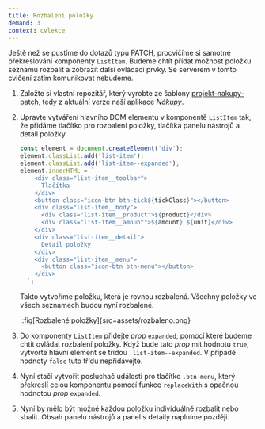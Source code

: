 ```yaml
---
title: Rozbalení položky
demand: 3
context: cvlekce
---
```


Ještě než se pustíme do dotazů typu PATCH, procvičíme si samotné překreslování komponenty `ListItem`. Budeme chtít přídat možnost položku seznamu rozbalit a zobrazit další ovládací prvky. Se serverem v tomto cvičení zatím komunikovat nebudeme.

1. Založte si vlastní repozitář, který vyrobte ze šablony [projekt-nakupy-patch](https://github.com/Czechitas-podklady-WEB/projekt-nakupy-patch), tedy z aktuální verze naší aplikace _Nákupy_.
1. Upravte vytváření hlavního DOM elementu v komponentě `ListItem` tak, že přidáme tlačítko pro rozbalení položky, tlačítka panelu nástrojů a detail položky.

   ```js
   const element = document.createElement('div');
   element.classList.add('list-item');
   element.classList.add('list-item--expanded');
   element.innerHTML = `
       <div class="list-item__toolbar">
         Tlačítka
       </div>
       <button class="icon-btn btn-tick${tickClass}"></button>
       <div class="list-item__body">
         <div class="list-item__product">${product}</div>
         <div class="list-item__amount">${amount} ${unit}</div>
       </div>
       <div class="list-item__detail">
         Detail položky
       </div>
       <div class="list-item__menu">
         <button class="icon-btn btn-menu"></button>
       </div>
     `;
   ```

   Takto vytvoříme položku, která je rovnou rozbalená. Všechny položky ve všech seznamech budou nyní rozbalené.

   ::fig[Rozbalené položky]{src=assets/rozbaleno.png}

1. Do komponenty `ListItem` přidejte _prop_ `expanded`, pomocí které budeme chtít ovládat rozbalení položky. Když bude tato _prop_ mít hodnotu `true`, vytvořte hlavní element se třídou `.list-item--expanded`. V případě hodnoty `false` tuto třídu nepřidávejte.
1. Nyní stačí vytvořit posluchač události pro tlačítko `.btn-menu`, který překreslí celou komponentu pomocí funkce `replaceWith` s opačnou hodnotou _prop_ `expanded`.
1. Nyní by mělo být možné každou položku individuálně rozbalit nebo sbalit. Obsah panelu nástrojů a panel s detaily naplníme později.
